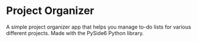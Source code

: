 
# Project Organizer

A simple project organizer app that helps you manage to-do lists for various different projects. Made with the PySide6 Python library.
